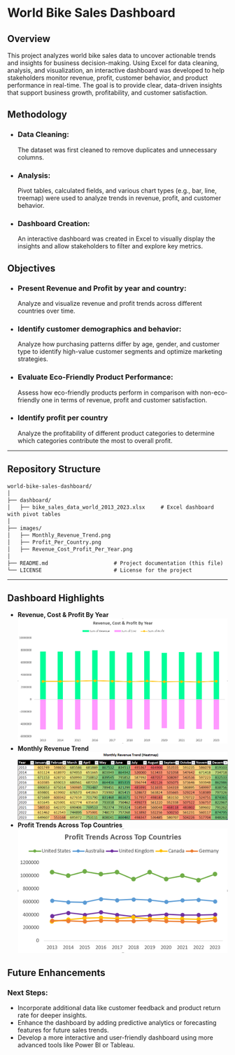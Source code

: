# World Bike Sales Dashboard

## Overview
This project analyzes world bike sales data to uncover actionable trends and insights for business decision-making. Using Excel for data cleaning, analysis, and visualization, an interactive dashboard was developed to help stakeholders monitor revenue, profit, customer behavior, and product performance in real-time. The goal is to provide clear, data-driven insights that support business growth, profitability, and customer satisfaction.

## Methodology
- ### Data Cleaning:
    The dataset was first cleaned to remove duplicates and unnecessary columns.
- ### Analysis:
    Pivot tables, calculated fields, and various chart types (e.g., bar, line, treemap) were used to analyze trends in revenue, profit, and customer behavior.
- ### Dashboard Creation:
    An interactive dashboard was created in Excel to visually display the insights and allow stakeholders to filter and explore key metrics.

## Objectives 
- ### Present Revenue and Profit by year and country:
    Analyze and visualize revenue and profit trends across different countries over time.
- ### Identify customer demographics and behavior:
    Analyze how purchasing patterns differ by age, gender, and customer type to identify high-value customer segments and optimize marketing strategies.
- ### Evaluate Eco-Friendly Product Performance:
    Assess how eco-friendly products perform in comparison with non-eco-friendly one in terms of revenue, profit and customer satisfaction.
- ### Identify profit per country
    Analyze the profitability of different product categories to determine which categories contribute the most to overall profit.


---

## Repository Structure
```
world-bike-sales-dashboard/
│
├── dashboard/
│   ├── bike_sales_data_world_2013_2023.xlsx     # Excel dashboard with pivot tables
│
├── images/
│   ├── Monthly_Revenue_Trend.png
│   ├── Profit_Per_Country.png 
│   ├── Revenue_Cost_Profit_Per_Year.png
│
├── README.md                     # Project documentation (this file)
└── LICENSE                       # License for the project
```

---

## Dashboard Highlights
-  **Revenue, Cost & Profit By Year**
    ![Revenue, Cost & Profit By Year](images/Revenue_Cost_Profit_Per_Year.png)
- **Monthly Revenue Trend**
    ![Monthly Revenue Trend](images/Monthly_Revenue_Trend.png)
-  **Profit Trends Across Top Countries**<br>
    ![Profit Trends Across Top Countries](images/Profit_Per_Country.png)

## Future Enhancements
### Next Steps:
- Incorporate additional data like customer feedback and product return rate for deeper insights.
- Enhance the dashboard by adding predictive analytics or forecasting features for future sales trends.
- Develop a more interactive and user-friendly dashboard using more advanced tools like Power BI or Tableau. 
